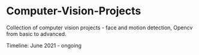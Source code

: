 # Computer-Vision-Projects

Collection of computer vision projects - face and motion detection, Opencv from basic to advanced.

Timeline: June 2021 - ongoing
